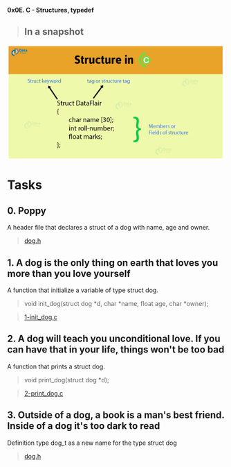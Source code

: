 **0x0E. C - Structures, typedef**

> ## In a snapshot
![Structs](assets/Screenshot%20from%202023-03-20%2020-15-39.png)


# Tasks

## **0. Poppy**
A header file that declares a struct of a dog with name, age and owner.
> [dog.h](https://github.com/Viestar/alx-low_level_programming/commit/ec03e344f861e13422f93b4eb07cfb8ba5ce0481)


## **1. A dog is the only thing on earth that loves you more than you love yourself**
A function that initialize a variable of type struct dog.
> void init_dog(struct dog *d, char *name, float age, char *owner);

> [1-init_dog.c](https://github.com/Viestar/alx-low_level_programming/commit/4adebe54efc8dd6db416a07596d094ebf21148e1)


## **2. A dog will teach you unconditional love. If you can have that in your life, things won't be too bad**
A function that prints a struct dog.
> void print_dog(struct dog *d);

> [2-print_dog.c](https://github.com/Viestar/alx-low_level_programming/commit/d3333cfe9247ce3cfee916e478eee7110d1a2e55)


## **3. Outside of a dog, a book is a man's best friend. Inside of a dog it's too dark to read**
Definition type dog_t as a new name for the type struct dog
> [dog.h](https://github.com/Viestar/alx-low_level_programming/commit/c43ec94b1a24d67a8f82e060654170f45588b28)
